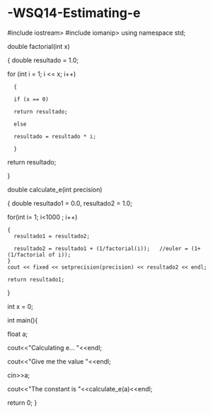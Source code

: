 # -WSQ14-Estimating-e
#include iostream>
#include iomanip>
using namespace std;

double factorial(int x)

{
  double resultado = 1.0;
  
  for (int i = 1; i <= x; i++)
  
      {
      
      if (x == 0)
      
      return resultado;
      
      else
      
      resultado = resultado * i;
      
      }
  return resultado;
  
}

double calculate_e(int precision)

{
  double  resultado1 = 0.0, resultado2 = 1.0;
  
  for(int i= 1; i<1000 ; i++)
  
    {
      resultado1 = resultado2;
      
      resultado2 = resultado1 + (1/factorial(i));   //euler = (1+(1/factorial of i));
    }
    cout << fixed << setprecision(precision) << resultado2 << endl;
    
    return resultado1;
}

int x = 0;

int main(){

  float a;
  
  cout<<"Calculating e...  "<<endl;
  
  cout<<"Give me the value "<<endl;
  
  cin>>a;

  cout<<"The constant is "<<calculate_e(a)<<endl;
  
  return 0;
}

